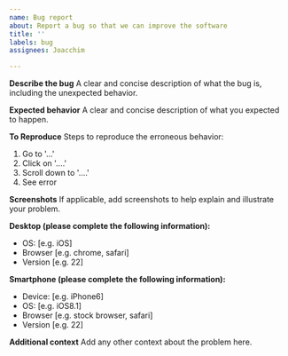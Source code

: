 ```yaml
---
name: Bug report
about: Report a bug so that we can improve the software
title: ''
labels: bug
assignees: Joacchim

---
```


**Describe the bug**
A clear and concise description of what the bug is, including the unexpected behavior.

**Expected behavior**
A clear and concise description of what you expected to happen.

**To Reproduce**
Steps to reproduce the erroneous behavior:
1. Go to '...'
2. Click on '....'
3. Scroll down to '....'
4. See error

**Screenshots**
If applicable, add screenshots to help explain and illustrate your problem.

**Desktop (please complete the following information):**
 - OS: [e.g. iOS]
 - Browser [e.g. chrome, safari]
 - Version [e.g. 22]

**Smartphone (please complete the following information):**
 - Device: [e.g. iPhone6]
 - OS: [e.g. iOS8.1]
 - Browser [e.g. stock browser, safari]
 - Version [e.g. 22]

**Additional context**
Add any other context about the problem here.
